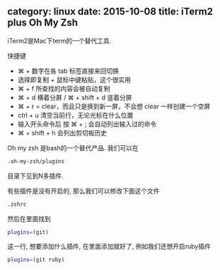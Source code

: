 category: linux
date: 2015-10-08
title: iTerm2 plus Oh My Zsh
---
iTerm2是Mac下term的一个替代工具.

快捷键
* ⌘ + 数字在各 tab 标签直接来回切换
* 选择即复制 + 鼠标中键粘贴，这个很实用
* ⌘ + f 所查找的内容会被自动复制
* ⌘ + d 横着分屏 / ⌘ + shift + d 竖着分屏
* ⌘ + r = clear，而且只是换到新一屏，不会想 clear 一样创建一个空屏
* ctrl + u 清空当前行，无论光标在什么位置
* 输入开头命令后 按 ⌘ + ; 会自动列出输入过的命令
* ⌘ + shift + h 会列出剪切板历史

Oh my zsh 是bash的一个替代产品. 我们可以在
```bash
.oh-my-zsh/plugins
```
目录下见到N多插件.

有些插件是没有开启的, 那么我们可以修改下面这个文件
```bash
.zshrc
```
然后在里面找到
```bash
plugins=(git)
```
这一行, 想要添加什么插件, 在里面添加就好了, 例如我们还想开启ruby插件
```bash
plugins=(git ruby)
```
